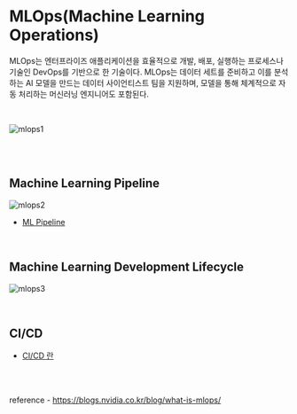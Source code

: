 # MLOps(Machine Learning Operations)

MLOps는 엔터프라이즈 애플리케이션을 효율적으로 개발, 배포, 실행하는 프로세스나 기술인 DevOps를 기반으로 한 기술이다. MLOps는 데이터 세트를 준비하고 이를 분석하는 AI 모델을 만드는 데이터 사이언티스트 팀을 지원하며, 모델을 통해 체계적으로 자동 처리하는 머신러닝 엔지니어도 포함된다.

<br>

![mlops1](https://github.com/user-attachments/assets/e2c187cc-8eb9-401f-91b8-7269bb2ffdb5)

<br>
<br>

## Machine Learning Pipeline

![mlops2](https://github.com/user-attachments/assets/62e1769e-04dc-49b3-b036-f26be9c25718)

- [ML Pipeline](https://github.com/ahyun39/ML-Engineer/blob/main/MLOps/Machine_Learning_Pipeline.md)

<br>

## Machine Learning Development Lifecycle

![mlops3](https://github.com/user-attachments/assets/6415e29d-3b84-4796-a4e5-b2dbd2dc57b3)


<br>

## CI/CD

- [CI/CD 란](https://github.com/ahyun39/ML-Engineer/blob/main/MLOps/CI_CD.md)

<br>
<br>

reference - https://blogs.nvidia.co.kr/blog/what-is-mlops/